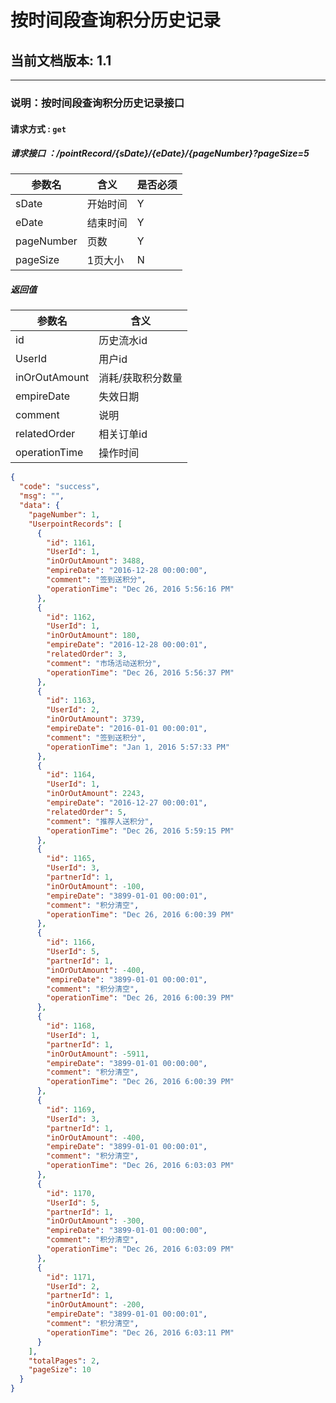 # 按时间段查询积分历史记录

## 当前文档版本: 1.1


--------------------------------
### 说明：按时间段查询积分历史记录接口
#### 请求方式 : `get`
##### 请求接口 ：/pointRecord/{sDate}/{eDate}/{pageNumber}?pageSize=5


参数名    | 含义    | 是否必须
-------|--------|-----
sDate   | 开始时间   |   Y
eDate   | 结束时间   |   Y
pageNumber| 页数     | Y
pageSize  |1页大小   | N


#####  返回值

参数名  | 含义
-------------|-------------
id           |历史流水id
UserId       | 用户id   |
inOrOutAmount|消耗/获取积分数量|
empireDate   |失效日期|
comment      |说明  |
relatedOrder |相关订单id|
operationTime|操作时间 |

```json
{
  "code": "success",
  "msg": "",
  "data": {
    "pageNumber": 1,
    "UserpointRecords": [
      {
        "id": 1161,
        "UserId": 1,
        "inOrOutAmount": 3488,
        "empireDate": "2016-12-28 00:00:00",
        "comment": "签到送积分",
        "operationTime": "Dec 26, 2016 5:56:16 PM"
      },
      {
        "id": 1162,
        "UserId": 1,
        "inOrOutAmount": 180,
        "empireDate": "2016-12-28 00:00:01",
        "relatedOrder": 3,
        "comment": "市场活动送积分",
        "operationTime": "Dec 26, 2016 5:56:37 PM"
      },
      {
        "id": 1163,
        "UserId": 2,
        "inOrOutAmount": 3739,
        "empireDate": "2016-01-01 00:00:01",
        "comment": "签到送积分",
        "operationTime": "Jan 1, 2016 5:57:33 PM"
      },
      {
        "id": 1164,
        "UserId": 1,
        "inOrOutAmount": 2243,
        "empireDate": "2016-12-27 00:00:01",
        "relatedOrder": 5,
        "comment": "推荐人送积分",
        "operationTime": "Dec 26, 2016 5:59:15 PM"
      },
      {
        "id": 1165,
        "UserId": 3,
        "partnerId": 1,
        "inOrOutAmount": -100,
        "empireDate": "3899-01-01 00:00:01",
        "comment": "积分清空",
        "operationTime": "Dec 26, 2016 6:00:39 PM"
      },
      {
        "id": 1166,
        "UserId": 5,
        "partnerId": 1,
        "inOrOutAmount": -400,
        "empireDate": "3899-01-01 00:00:01",
        "comment": "积分清空",
        "operationTime": "Dec 26, 2016 6:00:39 PM"
      },
      {
        "id": 1168,
        "UserId": 1,
        "partnerId": 1,
        "inOrOutAmount": -5911,
        "empireDate": "3899-01-01 00:00:00",
        "comment": "积分清空",
        "operationTime": "Dec 26, 2016 6:00:39 PM"
      },
      {
        "id": 1169,
        "UserId": 3,
        "partnerId": 1,
        "inOrOutAmount": -400,
        "empireDate": "3899-01-01 00:00:01",
        "comment": "积分清空",
        "operationTime": "Dec 26, 2016 6:03:03 PM"
      },
      {
        "id": 1170,
        "UserId": 5,
        "partnerId": 1,
        "inOrOutAmount": -300,
        "empireDate": "3899-01-01 00:00:00",
        "comment": "积分清空",
        "operationTime": "Dec 26, 2016 6:03:09 PM"
      },
      {
        "id": 1171,
        "UserId": 2,
        "partnerId": 1,
        "inOrOutAmount": -200,
        "empireDate": "3899-01-01 00:00:01",
        "comment": "积分清空",
        "operationTime": "Dec 26, 2016 6:03:11 PM"
      }
    ],
    "totalPages": 2,
    "pageSize": 10
  }
}
```
